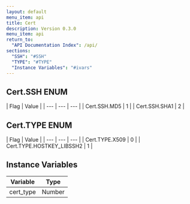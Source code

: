 ```yaml
---
layout: default
menu_item: api
title: Cert
description: Version 0.3.0
menu_item: api
return_to:
  "API Documentation Index": /api/
sections:
  "SSH": "#SSH"
  "TYPE": "#TYPE"
  "Instance Variables": "#ivars"
---
```


## <a name="SSH"></a><span>Cert.</span>SSH <span class="tags"><span class="enum">ENUM</span></span>

| Flag | Value |
| --- | --- | --- |
| <span>Cert.SSH.</span>MD5 | 1 |
| <span>Cert.SSH.</span>SHA1 | 2 |

## <a name="TYPE"></a><span>Cert.</span>TYPE <span class="tags"><span class="enum">ENUM</span></span>

| Flag | Value |
| --- | --- | --- |
| <span>Cert.TYPE.</span>X509 | 0 |
| <span>Cert.TYPE.</span>HOSTKEY_LIBSSH2 | 1 |

## <a name="ivars"></a>Instance Variables

| Variable | Type |
| --- | --- |
| <a name="cert_type"></a>cert_type | Number |

